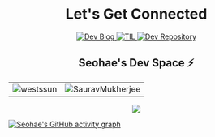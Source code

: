 <h1 align="center">Let's Get Connected</h1>
<div align="center">
  <a href="https://devfunny.tistory.com/">
    <img alt=" Dev Blog" src="https://img.shields.io/badge/Dev Blog-7289DA?style=for-the-badge&logo=Dev Blog&logoColor=white">
  </a>
  <a href="https://github.com/westssun/TIL">
    <img alt=" TIL" src="https://img.shields.io/badge/TIL-2CA5E0?style=for-the-badge&logo=TIL&logoColor=white">
  </a>
  <a href="https://github.com/westssun?tab=repositories" target="_blank">
    <img alt="Dev Repository" src="https://img.shields.io/badge/Dev Repository%20-%230077B5.svg?&style=for-the-badge&logo=Dev Repository&logoColor=white" />
  </a>
  </span>
</div>
<div align="center">
  <span>
    <h2>Seohae's Dev Space ⚡</h2>
    <table>
      <tr>
        <td>
          <img src="https://github-readme-stats.vercel.app/api?username=westssun&include_all_commits=true&count_private=true&show_icons=true&line_height=20&title_color=7A7ADB&icon_color=2234AE&text_color=D3D3D3&bg_color=0,000000,130F40" alt="westssun" />
        <td>
          <img align="center" src="https://github-readme-streak-stats.herokuapp.com/?user=westssun&theme=dark" alt="SauravMukherjee" />
        </td>
      </tr>
    </table>
    <div align="center">
      <p>
        <img src="https://github-profile-trophy.vercel.app/?username=westssun&column=4&margin-w=5&margin-h=5&theme=darkhub">
      </p>
    </div>
</div>

[![Seohae's GitHub activity graph](https://activity-graph.herokuapp.com/graph?username=westssun&theme=xcode)](https://git.io/westssun)
